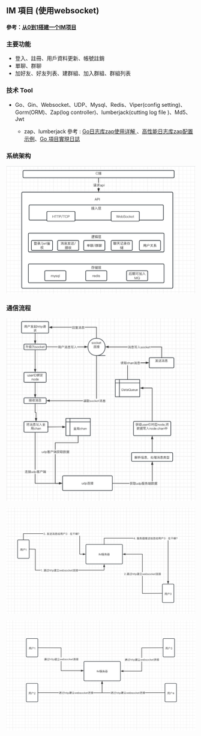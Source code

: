 ## IM 項目 (使用websocket)

#### 參考：[从0到1搭建一个IM项目](https://learnku.com/articles/74274)

### 主要功能
* 登入、註冊、用戶資料更新、帳號註銷
* 單聊、群聊
* 加好友、好友列表、建群組、加入群組、群組列表

### 技术 Tool
* Go、Gin、Websocket、UDP、Mysql、Redis、Viper(config setting)、Gorm(ORM)、Zap(log controller)、lumberjack(cutting log file )、Md5、Jwt

    * zap、lumberjack 參考 : [Go日志库zap使用详解 ](https://www.cnblogs.com/jiujuan/p/17304844.html) 、[高性能日志库zap配置示例](https://studygolang.com/articles/17394)、[Go 項目實現日誌](https://www.readfog.com/a/1709305422763102208)

### 系统架构
![](flowData/system.png)

### 通信流程
![](flowData/system2.png)

![](flowData/flow.png)

![](flowData/websocket_connect_flow.png)